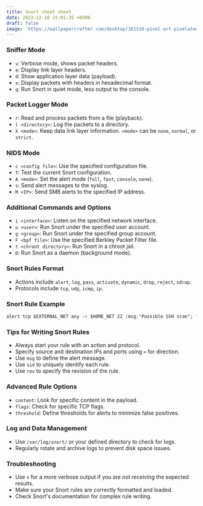 ```yaml
---
title: Snort cheat sheet
date: 2023-12-18 15:01:35 +0300
draft: false
image: 'https://wallpapercrafter.com/desktop/161536-pixel-art-pixelated-nature-landscape-pixels-digital-art-trees-cityscape-night-stars-water-blue-background-reflection.jpg'
---
```


### Sniffer Mode

- `v`: Verbose mode, shows packet headers.
- `e`: Display link layer headers.
- `d`: Show application layer data (payload).
- `x`: Display packets with headers in hexadecimal format.
- `q`: Run Snort in quiet mode, less output to the console.

### Packet Logger Mode

- `r`: Read and process packets from a file (playback).
- `l <directory>`: Log the packets to a directory.
- `k <mode>`: Keep data link layer information. `<mode>` can be `none`, `normal`, or `strict`.

### NIDS Mode

- `c <config file>`: Use the specified configuration file.
- `T`: Test the current Snort configuration.
- `A <mode>`: Set the alert mode (`full`, `fast`, `console`, `none`).
- `s`: Send alert messages to the syslog.
- `M <IP>`: Send SMB alerts to the specified IP address.

### Additional Commands and Options

- `i <interface>`: Listen on the specified network interface.
- `u <user>`: Run Snort under the specified user account.
- `g <group>`: Run Snort under the specified group account.
- `F <bpf file>`: Use the specified Berkley Packet Filter file.
- `t <chroot directory>`: Run Snort in a chroot jail.
- `D`: Run Snort as a daemon (background mode).

### Snort Rules Format

- Actions include `alert`, `log`, `pass`, `activate`, `dynamic`, `drop`, `reject`, `sdrop`.
- Protocols include `tcp`, `udp`, `icmp`, `ip`.

### Snort Rule Example

```css
alert tcp $EXTERNAL_NET any -> $HOME_NET 22 (msg:"Possible SSH scan"; flags:S; threshold: type threshold, track by_src, count 5, seconds 60; sid:1000001;)

```

### Tips for Writing Snort Rules

- Always start your rule with an action and protocol.
- Specify source and destination IPs and ports using `>` for direction.
- Use `msg` to define the alert message.
- Use `sid` to uniquely identify each rule.
- Use `rev` to specify the revision of the rule.

### Advanced Rule Options

- `content`: Look for specific content in the payload.
- `flags`: Check for specific TCP flags.
- `threshold`: Define thresholds for alerts to minimize false positives.

### Log and Data Management

- Use `/var/log/snort/` or your defined directory to check for logs.
- Regularly rotate and archive logs to prevent disk space issues.

### Troubleshooting

- Use `v` for a more verbose output if you are not receiving the expected results.
- Make sure your Snort rules are correctly formatted and loaded.
- Check Snort's documentation for complex rule writing.